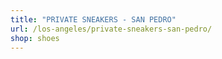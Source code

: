 ```yaml
---
title: "PRIVATE SNEAKERS - SAN PEDRO"
url: /los-angeles/private-sneakers-san-pedro/
shop: shoes
---
```

